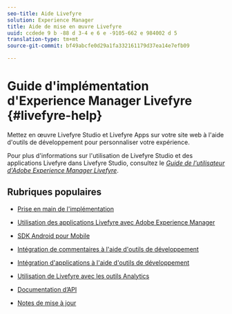 ```yaml
---
seo-title: Aide Livefyre
solution: Experience Manager
title: Aide de mise en œuvre Livefyre
uuid: ccdede 9 b -88 d 3-4 e 6 e -9105-662 e 984002 d 5
translation-type: tm+mt
source-git-commit: bf49abcfe0d29a1fa332161179d37ea14e7efb09

---
```



# Guide d'implémentation d'Experience Manager Livefyre {#livefyre-help}

Mettez en œuvre Livefyre Studio et Livefyre Apps sur votre site web à l'aide d'outils de développement pour personnaliser votre expérience.

Pour plus d'informations sur l'utilisation de Livefyre Studio et des applications Livefyre dans Livefyre Studio, consultez le [*Guide de l'utilisateur d'Adobe Experience Manager Livefyre*](/help/using/home.md).

## Rubriques populaires

* [Prise en main de l'implémentation](c-getting-started/c-getting-started.md)

* [Utilisation des applications Livefyre avec Adobe Experience Manager](https://helpx.adobe.com/experience-manager/6-4/sites/administering/using/livefyre.html)

* [SDK Android pour Mobile](c-mobile-sdks/c-android-sdk.md)

* [Intégration de commentaires à l'aide d'outils de développement](/help/implementation/c-app-integrations/c-comments-integration/c-comments-integration.md)

* [Intégration d'applications à l'aide d'outils de développement](/help/implementation/c-getting-started/c-implementation-process/c-implementation-process.md)

* [Utilisation de Livefyre avec les outils Analytics](/help/implementation/livefyre-analytics/livefyre-analytics.md)

* [Documentation d’API](https://api.livefyre.com)

* [Notes de mise à jour](/help/using/c-rn/c-rn.md)